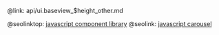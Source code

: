 @link: api/ui.baseview_$height_other.md

@seolinktop: [javascript component library](https://webix.com)
@seolink: [javascript carousel](https://webix.com/widget/carousel/)